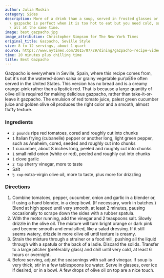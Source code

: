```yaml
---
author: Julia Moskin
category: Sides
description: More of a drink than a soup, served in frosted glasses or chilled tumblers,\
  \ gazpacho is perfect when it is too hot to eat but you need cold, salt and lunch\
  \ all at the same time.
image: best_gazpacho.jpg
image_attribution: Christopher Simpson for The New York Times
original_title: Gazpacho, Seville Style
size: 8 to 12 servings, about 1 quart
source: https://www.nytimes.com/2015/07/29/dining/gazpacho-recipe-video.html
time: 20 minutes plus chilling time
title: Best Gazpacho
---
```


Gazpacho is everywhere in Seville, Spain, where this recipe
comes from, but it's not the watered-down salsa or grainy vegetable pur\xE9e often
served in the United States. This version has no bread and is a creamy orange-pink
rather than a lipstick red. That is because a large quantity of olive oil is required
for making delicious gazpacho, rather than take-it-or-leave it gazpacho. The emulsion
of red tomato juice, palest green cucumber juice and golden olive oil produces
the right color and a smooth, almost fluffy texture.

### Ingredients

* `2 pounds` ripe red tomatoes, cored and roughly cut into chunks
* `1` Italian frying (cubanelle) pepper or another long, light green pepper, such as Anaheim, cored, seeded and roughly cut into chunks
* `1` cucumber, about 8 inches long, peeled and roughly cut into chunks
* `1` small mild onion (white or red), peeled and roughly cut into chunks
* `1` clove garlic
* `2 tsp` sherry vinegar, more to taste
* Salt
* `½ cup` extra-virgin olive oil, more to taste, plus more for drizzling

### Directions

1. Combine tomatoes, pepper, cucumber, onion and garlic in a blender or, if using a hand blender, in a deep bowl. (If necessary, work in batches.) Blend at high speed until very smooth, at least 2 minutes, pausing occasionally to scrape down the sides with a rubber spatula.
2. With the motor running, add the vinegar and 2 teaspoons salt. Slowly drizzle in the olive oil. The mixture will turn bright orange or dark pink and become smooth and emulsified, like a salad dressing. If it still seems watery, drizzle in more olive oil until texture is creamy.
3. Strain the mixture through a strainer or a food mill, pushing all the liquid through with a spatula or the back of a ladle. Discard the solids. Transfer to a large pitcher (preferably glass) and chill until very cold, at least 6 hours or overnight.
4. Before serving, adjust the seasonings with salt and vinegar. If soup is very thick, stir in a few tablespoons ice water. Serve in glasses, over ice if desired, or in a bowl. A few drops of olive oil on top are a nice touch.